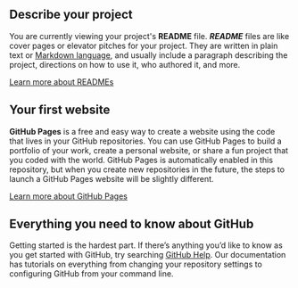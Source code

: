 
## Describe your project

You are currently viewing your project's **README** file. **_README_** files are like cover pages or elevator pitches
for your project. They are written in plain text
or [Markdown language](https://guides.github.com/features/mastering-markdown/), and usually include a paragraph
describing the project, directions on how to use it, who authored it, and more.

[Learn more about READMEs](https://help.github.com/en/articles/about-readmes)

## Your first website

**GitHub Pages** is a free and easy way to create a website using the code that lives in your GitHub repositories. You
can use GitHub Pages to build a portfolio of your work, create a personal website, or share a fun project that you coded
with the world. GitHub Pages is automatically enabled in this repository, but when you create new repositories in the
future, the steps to launch a GitHub Pages website will be slightly different.

[Learn more about GitHub Pages](https://pages.github.com/)

## Everything you need to know about GitHub

Getting started is the hardest part. If there’s anything you’d like to know as you get started with GitHub, try
searching [GitHub Help](https://help.github.com). Our documentation has tutorials on everything from changing your
repository settings to configuring GitHub from your command line.
